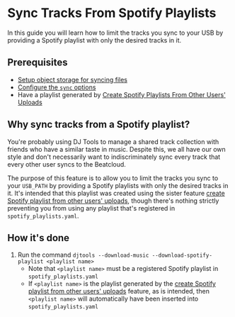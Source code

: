 # Sync Tracks From Spotify Playlists

In this guide you will learn how to limit the tracks you sync to your USB by providing a Spotify playlist with only the desired tracks in it.

## Prerequisites

* [Setup object storage for syncing files](setup_object_storage.md)
* [Configure the `sync` options](../tutorials/getting_started/configuration.md#sync-config)
* Have a playlist generated by [Create Spotify Playlists From Other Users' Uploads](spotify_playlist_from_upload.md)

## Why sync tracks from a Spotify playlist?
You're probably using DJ Tools to manage a shared track collection with friends who have a similar taste in music. Despite this, we all have our own style and don't necessarily want to indiscriminately sync every track that every other user syncs to the Beatcloud.

The purpose of this feature is to allow you to limit the tracks you sync to your `USB_PATH` by providing a Spotify playlists with only the desired tracks in it. It's intended that this playlist was created using the sister feature [create Spotify playlist from other users' uploads](spotify_playlist_from_upload.md), though there's nothing strictly preventing you from using any playlist that's registered in `spotify_playlists.yaml`.

## How it's done

1. Run the command `djtools --download-music --download-spotify-playlist <playlist name>`
    - Note that `<playlist name>` must be a registered Spotify playlist in `spotify_playlists.yaml`
    - If `<playlist name>` is the playlist generated by the [create Spotify playlist from other users' uploads](spotify_playlist_from_upload.md) feature, as is intended, then `<playlist name>` will automatically have been inserted into `spotify_playlists.yaml`
